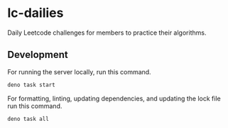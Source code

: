 # lc-dailies

Daily Leetcode challenges for members to practice their algorithms.

## Development

For running the server locally, run this command.

```sh
deno task start
```

For formatting, linting, updating dependencies, and updating the lock file run
this command.

```sh
deno task all
```
